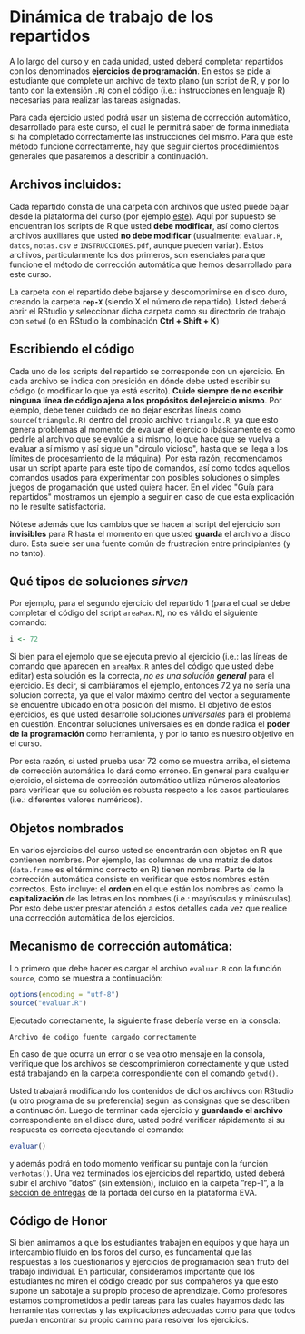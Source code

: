 Dinámica de trabajo de los repartidos
=====================================

A lo largo del curso y en cada unidad, usted deberá completar repartidos con los denominados **ejercicios de programación**. En estos se pide al estudiante que complete un archivo de texto plano (un script de R, y por lo tanto con la extensión `.R`) con el código (i.e.: instrucciones en lenguaje R) necesarias para realizar las tareas asignadas.

Para cada ejercicio usted podrá usar un sistema de corrección automático, desarrollado para este curso, el cual le permitirá saber de forma inmediata si ha completado correctamente las instrucciones del mismo. Para que este método funcione correctamente, hay que seguir ciertos procedimientos generales que pasaremos a describir a continuación.

Archivos incluidos:
-------------------

Cada repartido consta de una carpeta con archivos que usted puede bajar desde la plataforma del curso (por ejemplo [este](http://eva.universidad.edu.uy/file.php/1454/ejercicios_de_programacion/rep-1.zip)). Aquí por supuesto se encuentran los scripts de R que usted **debe modificar**, así como ciertos archivos auxiliares que usted **no debe modificar** (usualmente: `evaluar.R`, `datos`, `notas.csv` e `INSTRUCCIONES.pdf`, aunque pueden variar). Estos archivos, particularmente los dos primeros, son esenciales para que funcione el método de corrección automática que hemos desarrollado para este curso.

La carpeta con el repartido debe bajarse y descomprimirse en disco duro, creando la carpeta **`rep-X`** (siendo X el número de repartido). Usted deberá abrir el RStudio y seleccionar dicha carpeta como su directorio de trabajo con `setwd` (o en RStudio la combinación **Ctrl + Shift + K**)

Escribiendo el código
---------------------

Cada uno de los scripts del repartido se corresponde con un ejercicio. En cada archivo se indica con presición en dónde debe usted escribir su código (o modificar lo que ya está escrito). **Cuide siempre de no escribir ninguna línea de código ajena a los propósitos del ejercicio mismo**. Por ejemplo, debe tener cuidado de no dejar escritas líneas como `source(triangulo.R)` dentro del propio archivo `triangulo.R`, ya que esto genera problemas al momento de evaluar el ejercicio (básicamente es como pedirle al archivo que se evalúe a sí mismo, lo que hace que se vuelva a evaluar a sí mismo y así sigue un "circulo vicioso", hasta que se llega a los límites de procesamiento de la máquina). Por esta razón, recomendamos usar un script aparte para este tipo de comandos, así como todos aquellos comandos usados para experimentar con posibles soluciones o simples juegos de progamación que usted quiera hacer. En el video "Guía para repartidos" mostramos un ejemplo a seguir en caso de que esta explicación no le resulte satisfactoria.

Nótese además que los cambios que se hacen al script del ejercicio son **invisibles** para R hasta el momento en que usted **guarda** el archivo a disco duro. Esta suele ser una fuente común de frustración entre principiantes (y no tanto).

## Qué tipos de soluciones *sirven*

Por ejemplo, para el segundo ejercicio del repartido 1 (para el cual se debe completar el código del script `areaMax.R`), no es válido el siguiente comando:


```r
i <- 72
```


Si bien para el ejemplo que se ejecuta previo al ejercicio (i.e.: las líneas de comando que aparecen en `areaMax.R` antes del código que usted debe editar) esta solución es la correcta, *no es una solución* _**general**_ para el ejercicio. Es decir, si cambiáramos el ejemplo, entonces 72 ya no sería una solución correcta, ya que el valor máximo dentro del vector `a` seguramente se encuentre ubicado en otra posición del mismo. El objetivo de estos ejercicios, es que usted desarrolle soluciones *universales* para el problema en cuestión. Encontrar soluciones universales es en donde radica el **poder de la programación** como herramienta, y por lo tanto es nuestro objetivo en el curso.

Por esta razón, si usted prueba usar 72 como se muestra arriba, el sistema de corrección automática lo dará como erróneo. En general para cualquier ejercicio, el sistema de corrección automático utiliza números aleatorios para verificar que su solución es robusta respecto a los casos particulares (i.e.: diferentes valores numéricos).

## Objetos nombrados

En varios ejercicios del curso usted se encontrarán con objetos en R que contienen nombres. Por ejemplo, las columnas de una matriz de datos (`data.frame` es el término correcto en R) tienen nombres. Parte de la corrección automática consiste en verificar que estos nombres estén correctos. Esto incluye: el **orden** en el que están los nombres así como la **capitalización** de las letras en los nombres (i.e.: mayúsculas y minúsculas). Por esto debe uster prestar atención a estos detalles cada vez que realice una corrección automática de los ejercicios.

Mecanismo de corrección automática:
-----------------------------------

Lo primero que debe hacer es cargar el archivo `evaluar.R` con la función `source`, como se muestra a continuación:


```r
options(encoding = "utf-8")
source("evaluar.R")
```


Ejecutado correctamente, la siguiente frase debería verse en la consola:

    Archivo de codigo fuente cargado correctamente

En caso de que ocurra un error o se vea otro mensaje en la consola, verifique que los archivos se descomprimieron correctamente y que usted está trabajando en la carpeta correspondiente con el comando `getwd()`.

Usted trabajará modificando los contenidos de dichos archivos con RStudio (u otro programa de su preferencia) según las consignas que se describen a continuación. Luego de terminar cada ejercicio y **guardando el archivo** correspondiente en el disco duro, usted podrá verificar rápidamente si su respuesta es correcta ejecutando el comando:


```r
evaluar()
```


y además podrá en todo momento verificar su puntaje con la función `verNotas()`. Una vez terminados los ejercicios del repartido, usted deberá subir el archivo ”datos” (sin extensión), incluido en la carpeta ”rep-1”, a la [sección de entregas](http://eva.universidad.edu.uy/mod/assignment/view.php?id=93616) de la portada del curso en la plataforma EVA.


Código de Honor
---------------

Si bien animamos a que los estudiantes trabajen en equipos y que haya un intercambio fluido en los foros del curso, es fundamental que las respuestas a los cuestionarios y ejercicios de programación sean fruto del trabajo individual. En particular, consideramos importante que los estudiantes no miren el código creado por sus compañeros ya que esto supone un sabotaje a su propio proceso de aprendizaje. Como profesores estamos comprometidos a pedir tareas para las cuales hayamos dado las herramientas correctas y las explicaciones adecuadas como para que todos puedan encontrar su propio camino para resolver los ejercicios.
